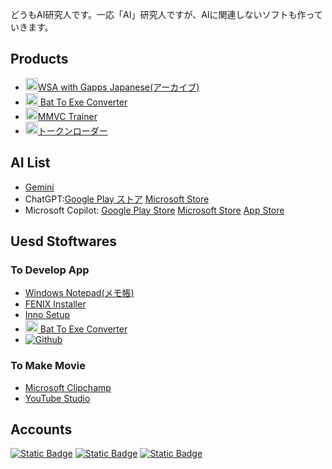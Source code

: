 どうもAI研究人です。一応「AI」研究人ですが、AIに関連しないソフトも作っていきます。
## Products
- [<img src="https://github.com/user-attachments/assets/a3b3d15f-01ee-48d2-af16-0ef9dc456aef" alt="WSA" width="20" height="20">WSA with Gapps Japanese(アーカイブ)](https://aiitscience.github.io/WSA-with-Gapps-Japanese/)
- [<img width="20" height="20" alt="battoexe" src="https://github.com/user-attachments/assets/e8a06c22-b489-43f0-8158-db793b421609">
Bat To Exe Converter](https://aiitscience.github.io/Bat_To_Exe_Converter/)
- [<img src="https://github.com/user-attachments/assets/dfd2ac86-e2a3-4876-ad2b-e552fb8eaf96" alt="MMVC" width="20" height="20">MMVC Trainer](https://aiitscience.github.io/MMVC_Trainer/)
- [<img src="https://github.com/user-attachments/assets/c4621599-26d1-44a5-bac2-47a2bd989a25" alt="トークンローダー" width="20" height="20">トークンローダー](https://aiitscience.github.io/tokenloader-japanese/)

## AI List
- [Gemini](https://play.google.com/store/apps/details?id=com.google.android.apps.bard)
- ChatGPT:[Google Play ストア](https://play.google.com/store/apps/details?id=com.openai.chatgpt&hl=ja) [Microsoft Store](https://apps.microsoft.com/detail/9NT1R1C2HH7J?hl=neutral&gl=JP&ocid=pdpshare)
- Microsoft Copilot: [Google Play Store](https://play.google.com/store/apps/details?id=com.microsoft.copilot&hl=ja) [Microsoft Store](https://apps.microsoft.com/detail/9nht9rb2f4hd?hl=ja-jp&gl=JP) [App Store](https://apps.apple.com/jp/app/microsoft-copilot/id6472538445)
## Uesd Stoftwares
### To Develop App
- [Windows Notepad(メモ帳)](https://apps.microsoft.com/detail/9msmlrh6lzf3?hl=ja-jp&gl=JP)
- [FENIX Installer](https://fenix-pc.blog.jp/FENIX_Installer)
- [Inno Setup](https://jrsoftware.org/isdl.php)
- [<img width="20" height="20" alt="battoexe" src="https://github.com/user-attachments/assets/e8a06c22-b489-43f0-8158-db793b421609">
Bat To Exe Converter](https://aiitscience.github.io/Bat_To_Exe_Converter/)
- [![Github](https://img.shields.io/badge/GitHub-black?logo=github)](https://github.com/)
### To Make Movie
- [Microsoft Clipchamp](https://apps.microsoft.com/detail/9p1j8s7ccwwt?hl=ja-jp&gl=JP)
- [YouTube Studio](https://studio.youtube.com/)
## Accounts
[![Static Badge](https://img.shields.io/badge/Subscribe-red?logo=youtube)](http://www.youtube.com/@AIITScience) [![Static Badge](https://img.shields.io/badge/Follow-black?logo=github)](https://github.com/AIITScience) [![Static Badge](https://img.shields.io/badge/Follow-white?logo=huggingface)](https://huggingface.co/AIITScience)
